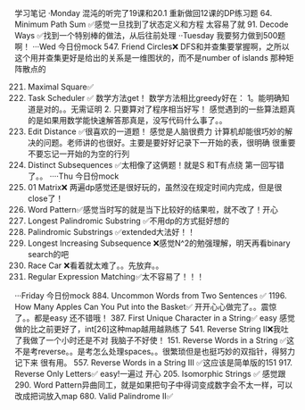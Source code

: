 学习笔记
·Monday
混沌的听完了19课和20.1
重新做回12课的DP练习题
64. Minimum Path Sum ✅感觉一旦找到了状态定义和方程 太容易了就
91. Decode Ways ✅找到一个特别棒的做法，从后往前处理
··Tuesday
我要努力做到500题啊！
···Wed
今日份mock
547. Friend Circles❌ DFS和并查集要掌握啊，之所以这个用并查集更好是给出的关系是一维图状的，而不是number of islands 那种矩阵散点的

221. Maximal Square✅
621. Task Scheduler ✅ 数学方法get！ 数学方法相比greedy好在： 1。能明确知道是对的。。无需证明 2. 只要算对了程序相当好写！ 感觉遇到的一些算法题真的是如果用数学能快速解答那真是，没写代码什么事了。。
72. Edit Distance ✅很喜欢的一道题！ 感觉是人脑很费力 计算机却能很巧妙的解决的问题。老师讲的也很好。主要是要好好记录下一开始的表，很明确 很重要 不要忘记一开始的为空的行列
115. Distinct Subsequences ✅太相像了这俩题！就是S 和T有点绕 第一回写错了。。
····Thu
今日份mock
542. 01 Matrix❌ 两遍dp感觉还是很好玩的，虽然没在规定时间内完成，但是很close了！
290. Word Pattern✅感觉当时写的就是当下比较好的结果啦，就不改了！开心
5. Longest Palindromic Substring ✅不用dp的方式挺好想的
647. Palindromic Substrings ✅extended大法好！！
300. Longest Increasing Subsequence ❌感觉N^2的勉强理解，明天再看binary search的吧
818. Race Car ❌看着就太难了。。先放弃。。
10. Regular Expression Matching✅太不容易了！！！

···Friday
今日份mock 
884. Uncommon Words from Two Sentences ✅
1196. How Many Apples Can You Put into the Basket✅
开开心心做完了。。震惊了。。都是easy 还不错哦！
387. First Unique Character in a String✅ easy 感觉做的比之前更好了，int[26]这种map越用越熟练了
541. Reverse String II❌我吐了我做了一个小时还是不对 我脑子不好使！
151. Reverse Words in a String ✅这不是考reverse。。是考怎么处理spaces。。很繁琐但是也挺巧妙的双指针，得努力记下来 很有用。
557. Reverse Words in a String III ✅这应该是简单版的151
917. Reverse Only Letters✅ easy!一遍过 开心 
205. Isomorphic Strings ✅ 感觉跟 290. Word Pattern异曲同工，就是如果把句子中得词变成数字会不太一样，可以改成把词放入map
680. Valid Palindrome II✅

